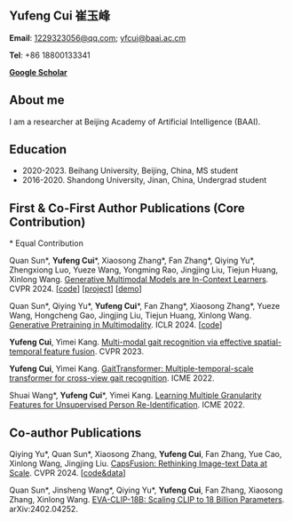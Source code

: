 ## Yufeng Cui 崔玉峰

**Email**: 1229323056@qq.com; yfcui@baai.ac.cm

**Tel**: +86 18800133341

**[Google Scholar](https://scholar.google.com/citations?user=5Ydha2EAAAAJ&hl=en)** 


## About me

I am a researcher at Beijing Academy of Artificial Intelligence (BAAI). 

## Education

+ 2020-2023. Beihang University, Beijing, China, MS student
+ 2016-2020. Shandong University, Jinan, China, Undergrad student


## First & Co-First Author Publications (Core Contribution)

\* Equal Contribution

Quan Sun\*, **Yufeng Cui**\*, Xiaosong Zhang\*, Fan Zhang\*, Qiying Yu\*, Zhengxiong Luo, Yueze Wang, Yongming Rao, Jingjing Liu, Tiejun Huang, Xinlong Wang. [Generative Multimodal Models are In-Context Learners](https://arxiv.org/abs/2312.13286). CVPR 2024. 
[[code](https://github.com/baaivision/Emu)] [[project](https://baaivision.github.io/emu2/)] [[demo](https://huggingface.co/spaces/BAAI/Emu2)]  


Quan Sun\*, Qiying Yu\*, **Yufeng Cui**\*, Fan Zhang\*, Xiaosong Zhang\*, Yueze Wang, Hongcheng Gao, Jingjing Liu, Tiejun Huang, Xinlong Wang. [Generative Pretraining in Multimodality](https://arxiv.org/abs/2307.05222). ICLR 2024. 
[[code](https://github.com/baaivision/Emu)]  


**Yufeng Cui**, Yimei Kang. [Multi-modal gait recognition via effective spatial-temporal feature fusion]([https://ieeexplore.ieee.org/abstract/document/9859928/](https://openaccess.thecvf.com/content/CVPR2023/papers/Cui_Multi-Modal_Gait_Recognition_via_Effective_Spatial-Temporal_Feature_Fusion_CVPR_2023_paper.pdf)). CVPR 2023.

**Yufeng Cui**, Yimei Kang. [GaitTransformer: Multiple-temporal-scale transformer for cross-view gait recognition](https://ieeexplore.ieee.org/abstract/document/9859928/). ICME 2022.

Shuai Wang\*, **Yufeng Cui**\*, Yimei Kang. [Learning Multiple Granularity Features for Unsupervised Person Re-Identification]([https://ieeexplore.ieee.org/abstract/document/9859928/](https://ieeexplore.ieee.org/abstract/document/9859983)). ICME 2022.


## Co-author Publications

Qiying Yu\*, Quan Sun\*, Xiaosong Zhang, **Yufeng Cui**, Fan Zhang, Yue Cao, Xinlong Wang, Jingjing Liu. [CapsFusion: Rethinking Image-text Data at Scale](https://arxiv.org/abs/2310.20550). CVPR 2024. [[code&data](https://github.com/baaivision/CapsFusion)]  

Quan Sun\*, Jinsheng Wang\*, Qiying Yu\*, **Yufeng Cui**, Fan Zhang, Xiaosong Zhang, Xinlong Wang. [EVA-CLIP-18B: Scaling CLIP to 18 Billion Parameters](https://arxiv.org/pdf/2402.04252). arXiv:2402.04252.




